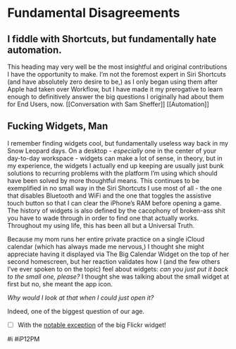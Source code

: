 # Fundamental Disagreements
## I fiddle with Shortcuts, but fundamentally hate automation.
This heading may very well be the most insightful and original contributions I have the opportunity to make. I’m not the foremost expert in Siri Shortcuts (and have absolutely zero desire to be,) as I only began using them after Apple had taken over Workflow, but I have made it my prerogative to learn enough to definitively answer the big questions I originally had about them for End Users, now. 
[[Conversation with Sam Sheffer]]
[[Automation]]

## Fucking Widgets, Man
I remember finding widgets cool, but fundamentally useless way back in my Snow Leopard days. On a desktop - *especially* one in the center of your day-to-day workspace - widgets can make a lot of sense, in theory, but in my experience, the widgets I actually end up keeping are usually just bunk solutions to recurring problems with the platform I’m using which should have been solved by more thoughtful means. This continues to be exemplified in no small way in the Siri Shortcuts I use most of all - the one that disables Bluetooth and WiFi and the one that toggles the assistive touch button so that I can clear the iPhone’s RAM before opening a game. The history of widgets is also defined by the cacophony of broken-ass shit you have to wade through in order to find one that actually works. Throughout my using life, this has been all but a Universal Truth.

Because my mom runs her entire private practice on a single iCloud calendar (which has always made me nervous,) I thought she might appreciate having it displayed via The Big Calendar Widget on the top of her second homescreen, but her reaction validates how I (and the few others I’ve ever spoken to on the topic) feel about widgets: *can you just put it back to the small one, please?* I thought she was talking about the small widget at first but no, she meant the app icon.

*Why would I look at that when I could just open it?*

Indeed, one of the biggest question of our age.

- [ ] With the [notable exception](https://twitter.com/neoyokel/status/1350265476711145475?s=21) of the big Flickr widget!

#i #iP12PM